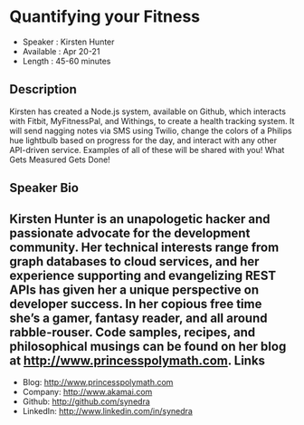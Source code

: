 Quantifying your Fitness
========================

* Speaker   : Kirsten Hunter
* Available : Apr 20-21
* Length    : 45-60 minutes

Description
-----------

Kirsten has created a Node.js system, available on Github, which interacts with Fitbit, MyFitnessPal, and Withings, to create a health tracking system. It will send nagging notes via SMS using Twilio, change the colors of a Philips hue lightbulb based on progress for the day, and interact with any other API-driven service. Examples of all of these will be shared with you! What Gets Measured Gets Done!


Speaker Bio
-----------

Kirsten Hunter is an unapologetic hacker and passionate advocate for the development community. Her technical interests range from graph databases to cloud services, and her experience supporting and evangelizing REST APIs has given her a unique perspective on developer success. In her copious free time she’s a gamer, fantasy reader, and all around rabble-rouser. Code samples, recipes, and philosophical musings can be found on her blog at http://www.princesspolymath.com.
Links
-----

* Blog: http://www.princesspolymath.com
* Company: http://www.akamai.com
* Github: http://github.com/synedra
* LinkedIn: http://www.linkedin.com/in/synedra
